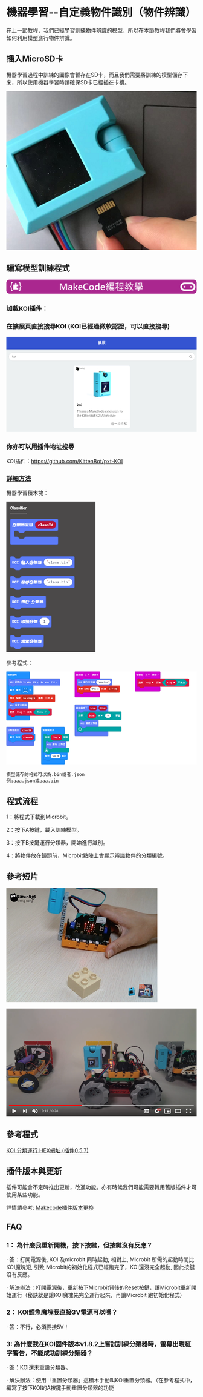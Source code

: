 # **機器學習--自定義物件識別（物件辨識）**

在上一節教程，我們已經學習訓練物件辨識的模型，所以在本節教程我們將會學習如何利用模型進行物件辨識。



## 插入MicroSD卡

機器學習過程中訓練的圖像會暫存在SD卡，而且我們需要將訓練的模型儲存下來，所以使用機器學習時請確保SD卡已經插在卡槽。      



![](KOI04/02.png)



## 編寫模型訓練程式

![](../../functional_module/PWmodules/images/mcbanner.png)

### 加載KOI插件：

### 在擴展頁直接搜尋KOI (KOI已經過微軟認證，可以直接搜尋)

![](./images/koi_search.png)

### 你亦可以用插件地址搜尋

KOI插件：https://github.com/KittenBot/pxt-KOI

### [詳細方法](../../Makecode/powerBrickMC)

機器學習積木塊：

![](KOI09/8.png)

參考程式：

![](KOI09/run2.png)

    模型儲存的格式可以為.bin或者.json
    例:aaa.json或aaa.bin

## 程式流程

1：將程式下載到Microbit。

2：按下A按鍵，載入訓練模型。

3：按下B按鍵運行分類器，開始進行識別。

4：將物件放在鏡頭前，Microbit點陣上會顯示辨識物件的分類編號。

## 參考短片

[![](KOI09/9.png)](https://www.youtube.com/watch?v=UsjingLwnHc&feature=youtu.b)

[![](KOI09/10.png)](https://www.youtube.com/watch?v=DIUMIGsAlMw)

## 參考程式

[KOI 分類運行 HEX網址 (插件0.5.7)](https://makecode.microbit.org/_a4uJT9TgVPba)

## 插件版本與更新

插件可能會不定時推出更新，改進功能。亦有時候我們可能需要轉用舊版插件才可使用某些功能。

詳情請參考: [Makecode插件版本更換](../../Makecode/makecode_extensionUpdate)

## FAQ
### 1： 為什麼我重新開機，按下按鍵，但按鍵沒有反應？

·    答：打開電源後, KOI 及microbit 同時起動; 相對上, Microbit 所需的起動時間比KOI魔塊短, 引致 Microbit的初始化程式已經跑完了，KOI還沒完全起動, 因此按鍵沒有反應。

·    解決辦法：打開電源後，重新按下Microbit背後的Reset按鍵，讓Microbit重新開始運行（秘訣就是讓KOI魔塊先完全運行起來，再讓Microbit 跑初始化程式）

### 2： KOI鯉魚魔塊我直接3V電源可以嗎？

·    答：不行，必須要接5V！

### 3: 為什麼我在KOI固件版本v1.8.2上嘗試訓練分類器時，螢幕出現紅字警告，不能成功訓練分類器？

·    答：KOI還未重設分類器。

·    解決辦法：使用「重置分類器」這積木手動叫KOI重置分類器。（在參考程式中，編寫了按下KOI的A按鍵手動重置分類器的功能
